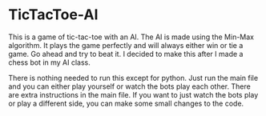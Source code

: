 # TicTacToe-AI
 This is a game of tic-tac-toe with an AI. The AI is made using the Min-Max algorithm. It plays the game perfectly and will always either win or tie a game. Go ahead and try to beat it. I decided to make this after I made a chess bot in my AI class.
 
 There is nothing needed to run this except for python. Just run the main file and you can either play yourself or watch the bots play each other. There are extra instructions in the main file. If you want to just watch the bots play or play a different side, you can make some small changes to the code.
